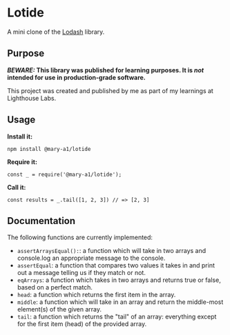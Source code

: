 # Lotide

A mini clone of the [Lodash](https://lodash.com) library.

## Purpose

**_BEWARE:_ This library was published for learning purposes. It is _not_ intended for use in production-grade software.**

This project was created and published by me as part of my learnings at Lighthouse Labs. 

## Usage

**Install it:**

`npm install @mary-a1/lotide`

**Require it:**

`const _ = require('@mary-a1/lotide');`

**Call it:**

`const results = _.tail([1, 2, 3]) // => [2, 3]`

## Documentation

The following functions are currently implemented:

* `assertArraysEqual():`: a function which will take in two arrays and console.log an appropriate message to the console.
* `assertEqual`: a function that compares two values it takes in and print out a message telling us if they match or not.
* `eqArrays`: a function which takes in two arrays and returns true or false, based on a perfect match.
* `head`: a function which returns the first item in the array.
* `middle`: a function which will take in an array and return the middle-most element(s) of the given array.
* `tail`: a function which returns the "tail" of an array: everything except for the first item (head) of the provided array.